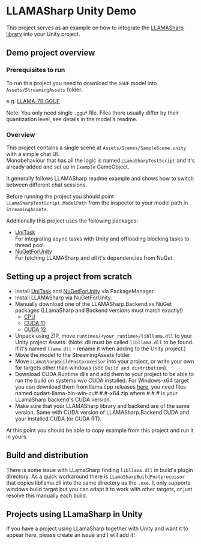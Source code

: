 # LLAMASharp Unity Demo

This project serves as an example on how to integrate the [LLAMASharp library](https://github.com/SciSharp/LLamaSharp) into your Unity project.

## Demo project overview

### Prerequisites to run

To run this project you need to download the `GGUF` model into `Assets/StreamingAssets` folder.

e.g. [LLAMA-7B GGUF](https://huggingface.co/TheBloke/llama-2-7B-Guanaco-QLoRA-GGUF)

Note: You only need single `.gguf` file. Files there usually differ by their quantization level, see details in the model's readme.

### Overview

This project contains a single scene at `Assets/Scenes/SampleScene.unity` with a simple chat UI.  
Monobehaviour that has all the logic is named `LLamaSharpTestScript` and it's already added and set up in `Example` GameObject.

It generally follows LLAMASharp readme example and shows how to switch between different chat sessions.

Before running the project you should point `LLamaSharpTestScript.ModelPath` from the inspector to your model path in `StreamingAssets`.

Additionally this project uses the following packages:
- [UniTask](https://github.com/Cysharp/UniTask)  
  For integrating async tasks with Unity and offloading blocking tasks to thread pool.
- [NuGetForUnity](https://github.com/GlitchEnzo/NuGetForUnity)  
  For fetching LLAMASharp and all it's dependencies from NuGet.

## Setting up a project from scratch


- Install [UniTask](https://github.com/Cysharp/UniTask) and [NuGetForUnity](https://github.com/GlitchEnzo/NuGetForUnity) via PackageManager.
- Install LLAMASharp via NuGetForUnity.
- Manually download one of the LLAMASharp.Backend.xx NuGet packages (LLamaSharp and Backend versions must match exactly!)
  - [CPU](https://www.nuget.org/packages/LLamaSharp.Backend.Cpu)
  - [CUDA 11](https://www.nuget.org/packages/LLamaSharp.Backend.Cuda11)
  - [CUDA 12](https://www.nuget.org/packages/LLamaSharp.Backend.Cuda12)
- Unpack using ZIP, move `runtimes/<your runtime>/libllama.dll` to your Unity project Assets.
  (Note: dll must be called `libllama.dll` to be found. If it's named `llama.dll` - rename it when adding to the Unity project.)
- Move the model to the StreamingAssets folder
- Move `LLamaSharpBuildPostprocessor` into your project, or write your own for targets other than windows (see `Build and distribution`).
- Download CUDA Runtime dlls and add them to your project to be able to run the build on systems w/o CUDA installed. 
For Windows-x64 target you can download them from llama.cpp releases [here](https://github.com/ggerganov/llama.cpp/releases), you need files named cudart-llama-bin-win-cu#.#.#-x64.zip where #.#.# is your LLamaSharp backend's CUDA version.
- Make sure that your LLAMASharp library and backend are of the same version. Same with CUDA version of LLAMASharp.Backend.CUDA and your installed CUDA (or CUDA RT).

At this point you should be able to copy example from this project and run it in yours.

## Build and distribution

There is some issue with LLamaSharp finding `libllama.dll` in build's plugin directory.
As a quick workaround there is `LLamaSharpBuildPostprocessor` that copies libllama.dll into the same directory as the `.exe`.
It only supports windows build target but you can adapt it to work with other targets, or just resolve this manually each build.

## Projects using LLamaSharp in Unity

If you have a project using LLamaSharp together with Unity and want it to appear here, please create an issue and I will add it!
